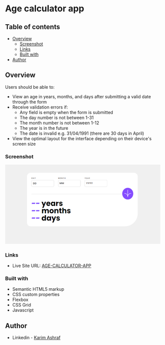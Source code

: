 # Age calculator app

## Table of contents

- [Overview](#overview)
  - [Screenshot](#screenshot)
  - [Links](#links)
  - [Built with](#built-with)
- [Author](#author)

## Overview

Users should be able to:

- View an age in years, months, and days after submitting a valid date through the form
- Receive validation errors if:
  - Any field is empty when the form is submitted
  - The day number is not between 1-31
  - The month number is not between 1-12
  - The year is in the future
  - The date is invalid e.g. 31/04/1991 (there are 30 days in April)
- View the optimal layout for the interface depending on their device's screen size

### Screenshot

![](./screenshot.jpg)

### Links

- Live Site URL: [AGE-CALCULATOR-APP](https://age-calc-karim.netlify.app/)

### Built with

- Semantic HTML5 markup
- CSS custom properties
- Flexbox
- CSS Grid
- Javascript

## Author

- Linkedin - [Karim Ashraf](www.linkedin.com/in/karim-ashraf-72k)
